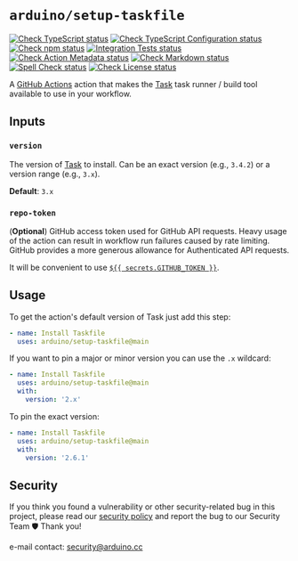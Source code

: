 # `arduino/setup-taskfile`

[![Check TypeScript status](https://github.com/arduino/setup-taskfile/actions/workflows/check-typescript-task.yml/badge.svg)](https://github.com/arduino/setup-taskfile/actions/workflows/check-typescript-task.yml)
[![Check TypeScript Configuration status](https://github.com/arduino/setup-taskfile/actions/workflows/check-tsconfig.yml/badge.svg)](https://github.com/arduino/setup-taskfile/actions/workflows/check-tsconfig.yml)
[![Check npm status](https://github.com/arduino/setup-taskfile/actions/workflows/check-npm.yml/badge.svg)](https://github.com/arduino/setup-taskfile/actions/workflows/check-npm.yml)
[![Integration Tests status](https://github.com/arduino/setup-taskfile/actions/workflows/test-integration.yml/badge.svg)](https://github.com/arduino/setup-taskfile/actions/workflows/test-integration.yml)
[![Check Action Metadata status](https://github.com/arduino/setup-taskfile/actions/workflows/check-action-metadata-task.yml/badge.svg)](https://github.com/arduino/setup-taskfile/actions/workflows/check-action-metadata-task.yml)
[![Check Markdown status](https://github.com/arduino/setup-taskfile/actions/workflows/check-markdown-task.yml/badge.svg)](https://github.com/arduino/setup-taskfile/actions/workflows/check-markdown-task.yml)
[![Spell Check status](https://github.com/arduino/setup-taskfile/actions/workflows/spell-check-task.yml/badge.svg)](https://github.com/arduino/setup-taskfile/actions/workflows/spell-check-task.yml)
[![Check License status](https://github.com/arduino/setup-taskfile/actions/workflows/check-license.yml/badge.svg)](https://github.com/arduino/setup-taskfile/actions/workflows/check-license.yml)

A [GitHub Actions](https://docs.github.com/en/actions) action that makes the [Task](https://taskfile.dev/#/) task runner / build tool available to use in your workflow.

## Inputs

### `version`

The version of [Task](https://taskfile.dev/#/) to install.
Can be an exact version (e.g., `3.4.2`) or a version range (e.g., `3.x`).

**Default**: `3.x`

### `repo-token`

(**Optional**) GitHub access token used for GitHub API requests.
Heavy usage of the action can result in workflow run failures caused by rate limiting. GitHub provides a more generous allowance for Authenticated API requests.

It will be convenient to use [`${{ secrets.GITHUB_TOKEN }}`](https://docs.github.com/en/actions/reference/authentication-in-a-workflow).

## Usage

To get the action's default version of Task just add this step:

```yaml
- name: Install Taskfile
  uses: arduino/setup-taskfile@main
```

If you want to pin a major or minor version you can use the `.x` wildcard:

```yaml
- name: Install Taskfile
  uses: arduino/setup-taskfile@main
  with:
    version: '2.x'
```

To pin the exact version:

```yaml
- name: Install Taskfile
  uses: arduino/setup-taskfile@main
  with:
    version: '2.6.1'
```

## Security

If you think you found a vulnerability or other security-related bug in this project, please read our
[security policy](https://github.com/arduino/setup-taskfile/security/policy) and report the bug to our Security Team 🛡️
Thank you!

e-mail contact: security@arduino.cc
